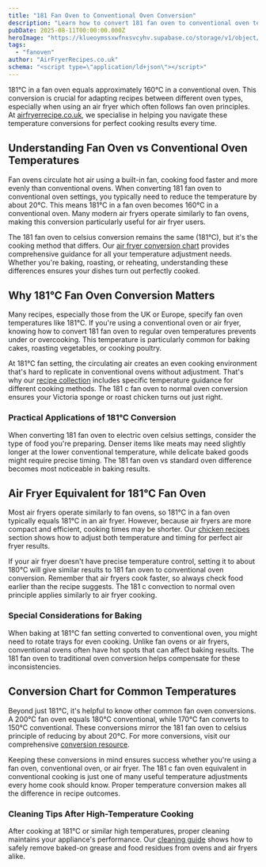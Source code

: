 ```yaml
---
title: "181 Fan Oven to Conventional Oven Conversion"
description: "Learn how to convert 181 fan oven to conventional oven temps easily for perfect baking results every time with our simple guide."
pubDate: 2025-08-11T00:00:00.000Z
heroImage: "https://klueoymssxwfnxsvcyhv.supabase.co/storage/v1/object/public/md/181-fan-oven-to-conventional-oven-conversion-6ba2dcfe.png"
tags:
  - "fanoven"
author: "AirFryerRecipes.co.uk"
schema: "<script type=\"application/ld+json\"></script>"
---
```


<p>181°C in a fan oven equals approximately 160°C in a conventional oven. This conversion is crucial for adapting recipes between different oven types, especially when using an air fryer which often follows fan oven principles. At <a href=https://www.airfryerrecipe.co.uk>airfryerrecipe.co.uk</a>, we specialise in helping you navigate these temperature conversions for perfect cooking results every time.</p>

<h2>Understanding Fan Oven vs Conventional Oven Temperatures</h2>
<p>Fan ovens circulate hot air using a built-in fan, cooking food faster and more evenly than conventional ovens. When converting 181 fan oven to conventional oven settings, you typically need to reduce the temperature by about 20°C. This means 181°C in a fan oven becomes 160°C in a conventional oven. Many modern air fryers operate similarly to fan ovens, making this conversion particularly useful for air fryer users.</p>
<p>The 181 fan oven to celsius conversion remains the same (181°C), but it's the cooking method that differs. Our <a href=https://www.airfryerrecipe.co.uk/air-fryer-conversion-chart>air fryer conversion chart</a> provides comprehensive guidance for all your temperature adjustment needs. Whether you're baking, roasting, or reheating, understanding these differences ensures your dishes turn out perfectly cooked.</p>

<h2>Why 181°C Fan Oven Conversion Matters</h2>
<p>Many recipes, especially those from the UK or Europe, specify fan oven temperatures like 181°C. If you're using a conventional oven or air fryer, knowing how to convert 181 fan oven to regular oven temperatures prevents under or overcooking. This temperature is particularly common for baking cakes, roasting vegetables, or cooking poultry.</p>
<p>At 181°C fan setting, the circulating air creates an even cooking environment that's hard to replicate in conventional ovens without adjustment. That's why our <a href=https://www.airfryerrecipe.co.uk/recipes>recipe collection</a> includes specific temperature guidance for different cooking methods. The 181 c fan oven to normal oven conversion ensures your Victoria sponge or roast chicken turns out just right.</p>

<h3>Practical Applications of 181°C Conversion</h3>
<p>When converting 181 fan oven to electric oven celsius settings, consider the type of food you're preparing. Denser items like meats may need slightly longer at the lower conventional temperature, while delicate baked goods might require precise timing. The 181 fan oven vs standard oven difference becomes most noticeable in baking results.</p>

<h2>Air Fryer Equivalent for 181°C Fan Oven</h2>
<p>Most air fryers operate similarly to fan ovens, so 181°C in a fan oven typically equals 181°C in an air fryer. However, because air fryers are more compact and efficient, cooking times may be shorter. Our <a href=https://www.airfryerrecipe.co.uk/recipe-category/chicken>chicken recipes</a> section shows how to adjust both temperature and timing for perfect air fryer results.</p>
<p>If your air fryer doesn't have precise temperature control, setting it to about 180°C will give similar results to 181 fan oven to conventional oven conversion. Remember that air fryers cook faster, so always check food earlier than the recipe suggests. The 181 c convection to normal oven principle applies similarly to air fryer cooking.</p>

<h3>Special Considerations for Baking</h3>
<p>When baking at 181°C fan setting converted to conventional oven, you might need to rotate trays for even cooking. Unlike fan ovens or air fryers, conventional ovens often have hot spots that can affect baking results. The 181 fan oven to traditional oven conversion helps compensate for these inconsistencies.</p>

<h2>Conversion Chart for Common Temperatures</h2>
<p>Beyond just 181°C, it's helpful to know other common fan oven conversions. A 200°C fan oven equals 180°C conventional, while 170°C fan converts to 150°C conventional. These conversions mirror the 181 fan oven to celsius principle of reducing by about 20°C. For more conversions, visit our comprehensive <a href=https://www.airfryerrecipe.co.uk/air-fryer-conversion-chart>conversion resource</a>.</p>
<p>Keeping these conversions in mind ensures success whether you're using a fan oven, conventional oven, or air fryer. The 181 c fan oven equivalent in conventional cooking is just one of many useful temperature adjustments every home cook should know. Proper temperature conversion makes all the difference in recipe outcomes.</p>

<h3>Cleaning Tips After High-Temperature Cooking</h3>
<p>After cooking at 181°C or similar high temperatures, proper cleaning maintains your appliance's performance. Our <a href=https://www.airfryerrecipe.co.uk/air-fryer-cleaner>cleaning guide</a> shows how to safely remove baked-on grease and food residues from ovens and air fryers alike.</p>